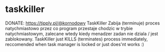 # taskkiller
DONATE: https://tipply.pl/@kornodowy
TaskKiller Zabija (terminuje) proces natychmiastowo przez co program przestaje chodzic w trybie natychmiastowym, zalecane wtedy kiedy menadzer zadan nie dziala / jest zablokowany.
TaskKiller just KILLS (terminates) process immediately, reccomended when task manager is locked or just does'nt works :)
